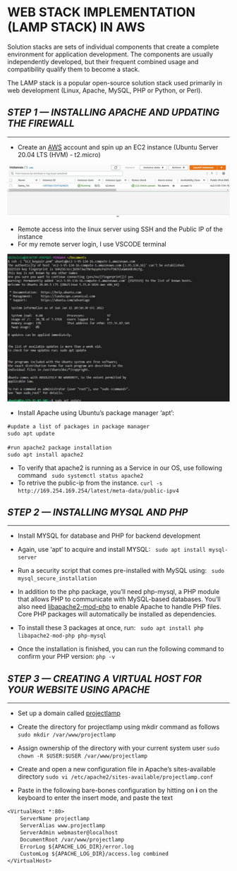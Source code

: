 # WEB STACK IMPLEMENTATION (LAMP STACK) IN AWS
Solution stacks are sets of individual components that create a complete environment for application development. The components are usually independently developed, but their frequent combined usage and compatibility qualify them to become a stack.

The LAMP stack is a popular open-source solution stack used primarily in web development (Linux, Apache, MySQL, PHP or Python, or Perl).
## _STEP 1 — INSTALLING APACHE AND UPDATING THE FIREWALL_
---
- Create an [AWS](aws.amazon.com) account and spin up an EC2 instance (Ubuntu Server 20.04 LTS (HVM) - t2.micro)

![LAMP EC2](https://github.com/abibolola/dareyio-Projects/blob/main/Screenshots/Project1/running%20ec2%20instance.JPG)

- Remote access into the linux server using SSH and the Public IP of the instance
- For my remote server login, I use VSCODE terminal

![EC2 remote access](https://github.com/abibolola/dareyio-Projects/blob/main/Screenshots/Project1/login%20to%20the%20ec2%20instance.JPG)

- Install Apache using Ubuntu’s package manager ‘apt’:
```
#update a list of packages in package manager
sudo apt update

#run apache2 package installation
sudo apt install apache2
```
- To verify that apache2 is running as a Service in our OS, use following command ``` sudo systemctl status apache2```
- To retrive the public-ip from the instance. ```curl -s http://169.254.169.254/latest/meta-data/public-ipv4```

## _STEP 2 — INSTALLING MYSQL AND PHP_
---
- Install MYSQL for database and PHP for backend development

- Again, use ‘apt’ to acquire and install MYSQL: ``` sudo apt install mysql-server```
- Run a security script that comes pre-installed with MySQL using: ``` sudo mysql_secure_installation```
-  In addition to the php package, you’ll need php-mysql, a PHP module that allows PHP to communicate with MySQL-based databases. You’ll also need [libapache2-mod-php]() to enable Apache to handle PHP files. Core PHP packages will automatically be installed as dependencies.
- To install these 3 packages at once, run: ``` sudo apt install php libapache2-mod-php php-mysql```
- Once the installation is finished, you can run the following command to confirm your PHP version: ```php -v```

## _STEP 3 — CREATING A VIRTUAL HOST FOR YOUR WEBSITE USING APACHE_
---
- Set up a domain called [projectlamp]()
- Create the directory for projectlamp using mkdir command as follows ```sudo mkdir /var/www/projectlamp```

- Assign ownership of the directory with your current system user ```sudo chown -R $USER:$USER /var/www/projectlamp```

- Create and open a new configuration file in Apache’s sites-available directory ```sudo vi /etc/apache2/sites-available/projectlamp.conf```
- Paste in the following bare-bones configuration by hitting on **i** on the keyboard to enter the insert mode, and paste the text
```
<VirtualHost *:80>
    ServerName projectlamp
    ServerAlias www.projectlamp 
    ServerAdmin webmaster@localhost
    DocumentRoot /var/www/projectlamp
    ErrorLog ${APACHE_LOG_DIR}/error.log
    CustomLog ${APACHE_LOG_DIR}/access.log combined
</VirtualHost>
```